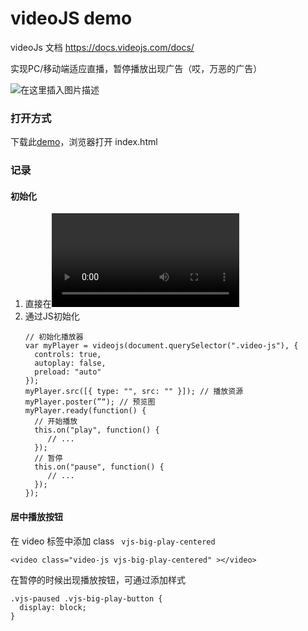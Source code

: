 
# videoJS demo

videoJs 文档 https://docs.videojs.com/docs/

实现PC/移动端适应直播，暂停播放出现广告（哎，万恶的广告）

![在这里插入图片描述](https://img-blog.csdnimg.cn/20181122153320471.png?x-oss-process=image/watermark,type_ZmFuZ3poZW5naGVpdGk,shadow_10,text_aHR0cHM6Ly9ibG9nLmNzZG4ubmV0L3FxXzM5NzU5MTE1,size_16,color_FFFFFF,t_70)


### 打开方式

下载此[demo](https://github.com/Let-river/Let-river.github.io/tree/master/videoJS)，浏览器打开 index.html

### 记录

#### 初始化

1. 直接在<video>标签里面加上 `class="video-js"` 和 `data-setup='{}'` 属性。
2. 通过JS初始化
	```
	// 初始化播放器
	var myPlayer = videojs(document.querySelector(".video-js"), {
	  controls: true,
	  autoplay: false,
	  preload: "auto"
	});
	myPlayer.src([{ type: "", src: "" }]); // 播放资源
	myPlayer.poster(”“); // 预览图
	myPlayer.ready(function() {
	  // 开始播放
	  this.on("play", function() {
	     // ...
	  });
	  // 暂停
	  this.on("pause", function() {
	     // ...
	  });
	});
	```
#### 居中播放按钮
在 video 标签中添加 class ` vjs-big-play-centered`
```
<video class="video-js vjs-big-play-centered" ></video>
```
在暂停的时候出现播放按钮，可通过添加样式
```
.vjs-paused .vjs-big-play-button {
  display: block;
}
```
